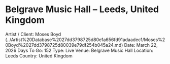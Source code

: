 # Belgrave Music Hall – Leeds, United Kingdom

Artist / Client: Moses Boyd (../Artist%20Database%2027dd3798725d80e1a656fd91adaadec1/Moses%20Boyd%2027dd3798725d80039e79df254b045a24.md)
Date: March 22, 2026
Days To Go: 152
Type: Live
Venue: Belgrave Music Hall
Location: Leeds
Country: United Kingdom